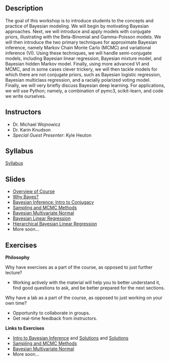 ## Description

The goal of this workshop is to introduce students to the concepts and practice of Bayesian modeling.   We will begin by motivating Bayesian approaches.  Next,  we will introduce and apply models with conjugate priors,  illustrating with the Beta-Binomial and Gamma-Poisson models.   We will then introduce the two primary techniques for approximate Bayesian inference,  namely Markov Chain Monte Carlo (MCMC) and variational inference (VI).  Using these techniques, we will handle semi-conjugate models, including Bayesian linear regression, Bayesian mixture model,  and Bayesian hidden Markov model.   Finally, using more advanced VI and MCMC,  and in some cases clever trickery,  we will then tackle models for which there are not conjugate priors,  such as Bayesian logistic regression, Bayesian multiclass regression, and a racially polarized voting model.   Finally,  we will very briefly discuss Bayesian deep learning.    For applications,  we will use Python; namely,  a combination of  pymc3,  scikit-learn,  and code we write ourselves.   

## Instructors

* Dr. Michael Wojnowicz
* Dr. Karin Knudson
* _Special Guest Presenter_: Kyle Heuton 

## Syllabus

[Syllabus](syllabus/bayesian_modeling_workshop.pdf)

## Slides
* [Overview of Course](slides/overview_of_course/overview_of_course.pdf)
* [Why Bayes?](slides/why_bayes/bm_why_bayes.pdf)
* [Bayesian Inference: Intro to Conjugacy](slides/conjugacy/conjugacy.pdf)
* [Sampling and MCMC Methods](slides/Sampling%20and%20MCMC%20Methods.pdf)
* [Bayesian Multivariate Normal](slides/mvn/bayesian_multivariate_normal/bm_multivariate_normal.pdf)
* [Bayesian Linear Regression](slides/regression/bayes_regression.pdf)
* [Hierarchical Bayesian Linear Regression](slides/hierarchical_regression/hierarchical_regression.pdf)
* More soon...

## Exercises

**Philosophy**

Why have exercises as a part of the course, as opposed to just further lecture?

* Working actively with the material will help you to better understand it, find good questions to ask, 
and be better prepared for the next sections.

Why have a lab as a part of the course, as opposed to just working on your own time? 

* Opportunity to collaborate in groups.
* Get real-time feedback from instructors.

**Links to Exercises**

* [Intro to Bayesian Inference](https://colab.research.google.com/drive/1urZf1Aqnk5J8hBrJTYDkswZ9Q5_8gFC_) and [Solutions](https://colab.research.google.com/drive/1caHDfbpYrA3S6NsZsSpQ_5cGsam6LORZ?usp=sharing) and [Solutions](https://colab.research.google.com/drive/1WTkF8czAKct7SaGQudZK51mssT7TIkBg#scrollTo=QM0XZFza6bCT)
* [Sampling and MCMC Methods](https://colab.research.google.com/drive/1SGXi4w6_gPioqcgyMXhrBWLM78KyySHl?usp=sharing)
* [Bayesian Multivariate Normal](https://colab.research.google.com/drive/14gonFUtSGcn8G3pApOEu-5YIaGk0swUQ#scrollTo=wsNeq0W17gDt)
* More soon...



